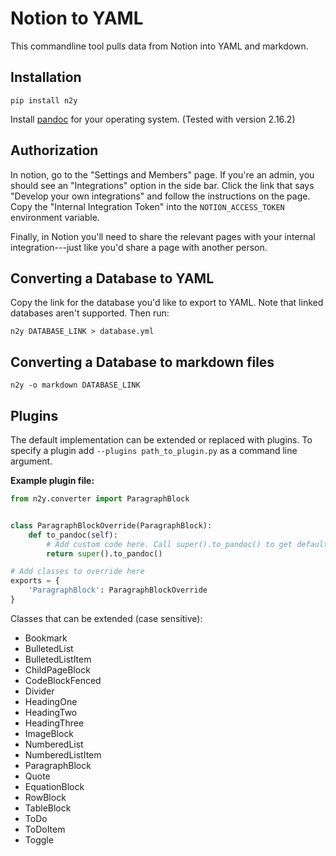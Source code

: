# Notion to YAML

This commandline tool pulls data from Notion into YAML and markdown.

## Installation

```
pip install n2y
```

Install [pandoc](https://github.com/jgm/pandoc/releases/) for your operating system. (Tested with version 2.16.2)

## Authorization

In notion, go to the "Settings and Members" page. If you're an admin, you should see an "Integrations" option in the side bar. Click the link that says "Develop your own integrations" and follow the instructions on the page. Copy the "Internal Integration Token" into the `NOTION_ACCESS_TOKEN` environment variable.

Finally, in Notion you'll need to share the relevant pages with your internal integration---just like you'd share a page with another person.

## Converting a Database to YAML

Copy the link for the database you'd like to export to YAML. Note that linked databases aren't supported. Then run:

```
n2y DATABASE_LINK > database.yml
```

## Converting a Database to markdown files

```
n2y -o markdown DATABASE_LINK
```


## Plugins

The default implementation can be extended or replaced with plugins. To specify a plugin add `--plugins path_to_plugin.py` as a command line argument.

**Example plugin file:**

``` python
from n2y.converter import ParagraphBlock


class ParagraphBlockOverride(ParagraphBlock):
    def to_pandoc(self):
        # Add custom code here. Call super().to_pandoc() to get default implementation.
        return super().to_pandoc()

# Add classes to override here 
exports = {
    'ParagraphBlock': ParagraphBlockOverride
}
```

Classes that can be extended (case sensitive):

- Bookmark
- BulletedList
- BulletedListItem
- ChildPageBlock
- CodeBlockFenced
- Divider
- HeadingOne
- HeadingTwo
- HeadingThree
- ImageBlock
- NumberedList
- NumberedListItem
- ParagraphBlock
- Quote
- EquationBlock
- RowBlock
- TableBlock
- ToDo
- ToDoItem
- Toggle
